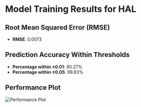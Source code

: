 # Model Training Results for HAL

## Root Mean Squared Error (RMSE)
- **RMSE**: 0.0073

## Prediction Accuracy Within Thresholds
- **Percentage within ±0.01**: 90.27%
- **Percentage within ±0.05**: 99.83%

## Performance Plot
![Performance Plot](../imgs/HAL.png)

